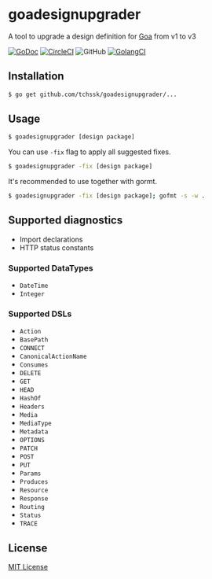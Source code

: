 # goadesignupgrader

A tool to upgrade a design definition for [Goa](https://github.com/goadesign/goa) from v1 to v3

[![GoDoc](https://godoc.org/github.com/tchssk/goadesignupgrader?status.svg)](https://godoc.org/github.com/tchssk/goadesignupgrader) [![CircleCI](https://circleci.com/gh/tchssk/goadesignupgrader.svg?style=shield&circle-token=736c8b4099ed93ee5f3ad19330c0751df6b86ad4)](https://circleci.com/gh/tchssk/goadesignupgrader) ![GitHub](https://img.shields.io/github/license/tchssk/goadesignupgrader) [![GolangCI](https://golangci.com/badges/github.com/tchssk/goadesignupgrader.svg)](https://golangci.com/r/github.com/tchssk/goadesignupgrader)

## Installation

```sh
$ go get github.com/tchssk/goadesignupgrader/...
```

## Usage

```sh
$ goadesignupgrader [design package]
```

You can use `-fix` flag to apply all suggested fixes.

```sh
$ goadesignupgrader -fix [design package]
```

It's recommended to use together with gormt.

```sh
$ goadesignupgrader -fix [design package]; gofmt -s -w .
```

## Supported diagnostics

* Import declarations
* HTTP status constants

### Supported DataTypes

* `DateTime`
* `Integer`

### Supported DSLs

* `Action`
* `BasePath`
* `CONNECT`
* `CanonicalActionName`
* `Consumes`
* `DELETE`
* `GET`
* `HEAD`
* `HashOf`
* `Headers`
* `Media`
* `MediaType`
* `Metadata`
* `OPTIONS`
* `PATCH`
* `POST`
* `PUT`
* `Params`
* `Produces`
* `Resource`
* `Response`
* `Routing`
* `Status`
* `TRACE`

## License

[MIT License](LICENSE)
